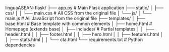 linguaASEAN-flask/
├── app.py                  # Main Flask application
├── static/
│   ├── css/
│   │   └── main.css        # All CSS from the original file
│   └── js/
│       └── main.js         # All JavaScript from the original file
├── templates/
│   ├── base.html           # Base template with common elements
│   ├── home.html           # Homepage (extends base)
│   ├── includes/           # Partial templates
│   │   ├── header.html
│   │   ├── footer.html
│   │   ├── hero.html
│   │   ├── features.html
│   │   ├── stats.html
│   │   └── cta.html
└── requirements.txt        # Python dependencies